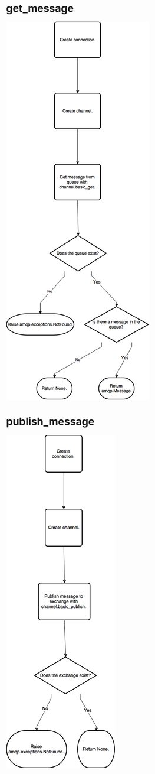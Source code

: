 # get_message

![get_message flowchart](get_message_flowchart.png)

# publish_message

![publish_message flowchart](publish_message_flowchart.png)
